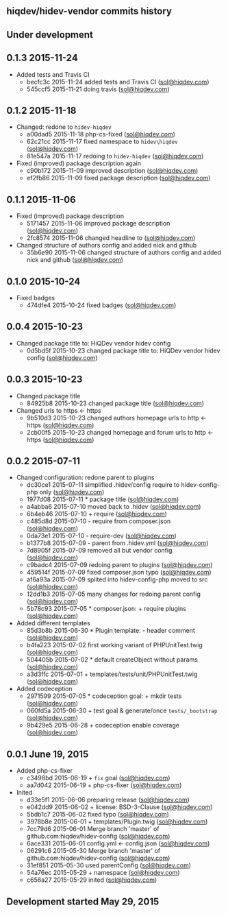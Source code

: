 hiqdev/hidev-vendor commits history
-----------------------------------

## Under development


## 0.1.3 2015-11-24

- Added tests and Travis CI
    - becfc3c 2015-11-24 added tests and Travis CI (sol@hiqdev.com)
    - 545ccf5 2015-11-21 doing travis (sol@hiqdev.com)

## 0.1.2 2015-11-18

- Changed: redone to `hidev-hiqdev`
    - a00dad5 2015-11-18 php-cs-fixed (sol@hiqdev.com)
    - 62c21cc 2015-11-17 fixed namespace to `hidev\hiqdev` (sol@hiqdev.com)
    - 81e547a 2015-11-17 redoing to `hidev-hiqdev` (sol@hiqdev.com)
- Fixed (improved) package description again
    - c90b172 2015-11-09 improved description (sol@hiqdev.com)
    - ef2fb86 2015-11-09 fixed package description (sol@hiqdev.com)

## 0.1.1 2015-11-06

- Fixed (improved) package description
    - 5171457 2015-11-06 improved package description (sol@hiqdev.com)
    - 2fc8574 2015-11-06 changed headline to (sol@hiqdev.com)
- Changed structure of authors config and added nick and github
    - 35b6e90 2015-11-06 changed structure of authors config and added nick and github (sol@hiqdev.com)

## 0.1.0 2015-10-24

- Fixed badges
    - 474dfe4 2015-10-24 fixed badges (sol@hiqdev.com)

## 0.0.4 2015-10-23

- Changed package title to: HiQDev vendor hidev config
    - 0d5bd5f 2015-10-23 changed package title to: HiQDev vendor hidev config (sol@hiqdev.com)

## 0.0.3 2015-10-23

- Changed package title
    - 84925b8 2015-10-23 changed package title (sol@hiqdev.com)
- Changed urls to https <- https
    - 9b510d3 2015-10-23 changed authors homepage urls to http <- https (sol@hiqdev.com)
    - 2cb00f5 2015-10-23 changed homepage and forum urls to http <- https (sol@hiqdev.com)

## 0.0.2 2015-07-11

- Changed configuration: redone parent to plugins
    - dc30ce1 2015-07-11 simplified .hidev/config require to hidev-config-php only (sol@hiqdev.com)
    - 1977d08 2015-07-11 * package title (sol@hiqdev.com)
    - a4abba6 2015-07-10 moved back to .hidev (sol@hiqdev.com)
    - 6b4eb46 2015-07-10 + require (sol@hiqdev.com)
    - c485d8d 2015-07-10 - require from composer.json (sol@hiqdev.com)
    - 0da73e1 2015-07-10 - require-dev (sol@hiqdev.com)
    - b1377b8 2015-07-09 - parent from .hidev.yml (sol@hiqdev.com)
    - 7d8905f 2015-07-09 removed all but vendor config (sol@hiqdev.com)
    - c9badc4 2015-07-09 redoing parent to plugins (sol@hiqdev.com)
    - 459514f 2015-07-09 fixed composer.json typo (sol@hiqdev.com)
    - af6a93a 2015-07-09 splited into hidev-config-php moved to src (sol@hiqdev.com)
    - 12dd1b3 2015-07-05 many changes for redoing parent config (sol@hiqdev.com)
    - 5b78c93 2015-07-05 * composer.json: + require plugins (sol@hiqdev.com)
- Added different templates
    - 85d3b8b 2015-06-30 * Plugin template: - header comment (sol@hiqdev.com)
    - b4fa223 2015-07-02 first working variant of PHPUnitTest.twig (sol@hiqdev.com)
    - 504405b 2015-07-02 * default createObject without params (sol@hiqdev.com)
    - a3d3ffc 2015-07-01 + templates/tests/unit/PHPUnitTest.twig (sol@hiqdev.com)
- Added codeception
    - 2971599 2015-07-05 * codeception goal: + mkdir tests (sol@hiqdev.com)
    - 060fd5a 2015-06-30 + test goal & generate/once `tests/_bootstrap` (sol@hiqdev.com)
    - 9b429e5 2015-06-28 + codeception enable coverage (sol@hiqdev.com)

## 0.0.1 June 19, 2015

- Added php-cs-fixer
    - c3498bd 2015-06-19 + `fix` goal (sol@hiqdev.com)
    - aa7d042 2015-06-19 + php-cs-fixer (sol@hiqdev.com)
- Inited
    - d33e5f1 2015-06-06 preparing release (sol@hiqdev.com)
    - e042dd9 2015-06-02 + license: BSD-3-Clause (sol@hiqdev.com)
    - 5bdb1c7 2015-06-02 fixed typo (sol@hiqdev.com)
    - 3978b8e 2015-06-01 + templates/Plugin.twig (sol@hiqdev.com)
    - 7cc79d6 2015-06-01 Merge branch 'master' of github.com:hiqdev/hidev-config (sol@hiqdev.com)
    - 6ace331 2015-06-01 config.yml <- config.json (sol@hiqdev.com)
    - 06291c6 2015-05-30 Merge branch 'master' of github.com:hiqdev/hidev-config (sol@hiqdev.com)
    - 31ef851 2015-05-30 used parentConfig (sol@hiqdev.com)
    - 54a76ec 2015-05-29 + namespace (sol@hiqdev.com)
    - c656a27 2015-05-29 inited (sol@hiqdev.com)

## Development started May 29, 2015

